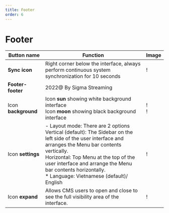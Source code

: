 ```yaml
---
title: Footer
order: 6
---
```


# Footer

| Button name         | Function                                                                                                                                                                                                                                                                                                                                                            | Image          |
| ------------------- | ------------------------------------------------------------------------------------------------------------------------------------------------------------------------------------------------------------------------------------------------------------------------------------------------------------------------------------------------------------------- | -------------- |
| **Sync icon**       | Right corner below the interface, always perform continuous system synchronization for 10 seconds                                                                                                                                                                                                                                                                   | !              |
| **Footer- footer**  | 2022@ By Sigma Streaming                                                                                                                                                                                                                                                                                                                                            |                |
| Icon **background** | Icon **sun** showing white background interface <br />Icon **moon** showing black background interface                                                                                                                                                                                                                                                              | !    <br /> !  |
| Icon **settings**   | - Layout mode: There are 2 options   <br />Vertical (default): The Sidebar on the left side of the user interface and arranges the Menu bar contents vertically. <br />Horizontal: Top Menu at the top of the user interface and arrange the Menu bar contents horizontally. <br />\* Language: Vietnamese (default)/ English | !              |
| Icon **expand**     | Allows CMS users to open and close to see the full visibility area of the interface.                                                                                                                                                                                                                                                                                | !              |

